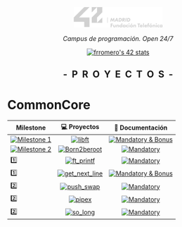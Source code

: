 <p align="center" width="100%">
    <a href="42_Madrid/42"><img width="40%" src="42_Madrid/img/logo5.png"></a> </p>
<p align="center" width="100%"><i>Campus de programación. Open 24/7 </i></p>
<p align="center" width="100%">
    <a href="42_Madrid/42"><img src="https://badge.mediaplus.ma/greenbinary/frromero?1337Badge=off&UM6P=off" alt="frromero's 42 stats" /></a></p>

<h2 align="center" width="100%"><b>-&nbsp;&nbsp;P&nbsp;&nbsp;R&nbsp;&nbsp;O&nbsp;&nbsp;Y&nbsp;&nbsp;E&nbsp;&nbsp;C&nbsp;&nbsp;T&nbsp;&nbsp;O&nbsp;&nbsp;S&nbsp;&nbsp;-</b></h2>


# CommonCore
	
| Milestone | 💻 Proyectos | 📝 Documentación |
|------|:------------:|:------------------:|
| [![Milestone 1](https://img.shields.io/badge/%20%20Milestone%201%20-1eb437)](#)  | [![libft](https://img.shields.io/badge/%20%20libft%20%20-1eb437)](42_Madrid/0/) | [![Mandatory & Bonus](https://img.shields.io/badge/Mandatory%20&%20Bonus-0077B5)](42_Madrid/0/) |
|  [![Milestone 2](https://img.shields.io/badge/%20%20Milestone%202%20-b61cc3)](#)  |[![Born2beroot](https://img.shields.io/badge/%20%20Born2beroot%20%20-b61cc3)](42_Madrid/milestone_1/born2beroot) | [![Mandatory](https://img.shields.io/badge/Mandatory-b61cc3)](42_Madrid/milestone_1/born2beroot) |
| 1️⃣  |[![ft_printf](https://img.shields.io/badge/%20%20ft_printf%20%20-b61cc3)](42_Madrid/milestone_1/printf/) | [![Mandatory](https://img.shields.io/badge/Mandatory-b61cc3)](42_Madrid/milestone_1/printf/) |
| 1️⃣  |[![get_next_line](https://img.shields.io/badge/%20%20get_next_line%20%20-b61cc3)](42_Madrid/milestone_1/get_next_line/) | [![Mandatory & Bonus](https://img.shields.io/badge/Mandatory%20&%20Bonus-b61cc3)](42_Madrid/milestone_1/get_next_line/) |
| 2️⃣  |[![push_swap](https://img.shields.io/badge/%20%20push_swap%20%20-c3331c)](42_Madrid/milestone_2/push_swap/) | [![Mandatory](https://img.shields.io/badge/Mandatory-0077B5)](42_Madrid/milestone_2/push_swap/) |
| 2️⃣  |[![pipex](https://img.shields.io/badge/%20%20pipex%20%20-c3331c)](42_Madrid/milestone_2/pipex/) | [![Mandatory](https://img.shields.io/badge/Mandatory-0077B5)](42_Madrid/milestone_2/pipex/) |
| 2️⃣  |[![so_long](https://img.shields.io/badge/%20%20so_long%20%20-c3331c)](42_Madrid/milestone_2/so_long/) | [![Mandatory](https://img.shields.io/badge/Mandatory-0077B5)](42_Madrid/milestone_2/so_long/) |

</h2>
